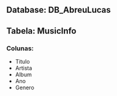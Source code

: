 ## Database: DB_AbreuLucas 

## Tabela: MusicInfo

### Colunas: 
- Titulo
- Artista
- Album
- Ano 
- Genero
